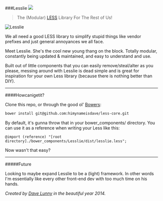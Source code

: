 ###Lesslie [![](http://img.shields.io/badge/version-1.0.0-blue.svg)](https://github.com/himynameisdave/Lesslie/releases/tag/v1.0.0)
> The (Modular) [LESS](http://lesscss.org/) Library For The Rest of Us!

![Lesslie](http://media.giphy.com/media/aek4CX1IzVx7y/giphy.gif)

We all need a good LESS library to simplify stupid things like vendor prefixes and just general annoyances we all face.

Meet Lesslie. She's the cool new young thang on the block. Totally modular, constantly being updated & maintained, and easy to understand and use.

Built out of little components that you can easily remove/steal/alter as you please, messing around with Lesslie is dead simple and is great for inspiration for your own Less library (because there is nothing better than DIY).

---

####Howcanigetit?

Clone this repo, or through the good ol' [Bowers](http://bower.io/):

```bash
bower install git@github.com:himynameisdave/less-core.git
```

By default, it's gunna throw that in your bower_components/ directory. You can use it as a reference when writing your Less like this:

```less
@import (reference) "[root directory]./bower_components/Lesslie/dist/lesslie.less";
```

Now wasn't that easy?

---

#####Future

Looking to maybe expand Lesslie to be a (light) framework. In other words I'm essentially like every other front-end dev with too much time on his hands.

*Created by [Dave Lunny](https://himynameisdave.github.io) in the beautiful year 2014.*
